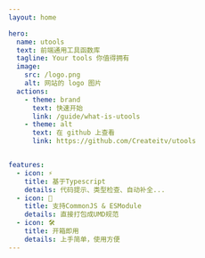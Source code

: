 ```yaml
---
layout: home

hero:
  name: utools
  text: 前端通用工具函数库
  tagline: Your tools 你值得拥有
  image:
    src: /logo.png
    alt: 网站的 logo 图片
  actions:
    - theme: brand
      text: 快速开始
      link: /guide/what-is-utools
    - theme: alt
      text: 在 github 上查看
      link: https://github.com/Createitv/utools


features:
  - icon: ⚡️
    title: 基于Typescript
    details: 代码提示、类型检查、自动补全...
  - icon: 🖖
    title: 支持CommonJS & ESModule
    details: 直接打包成UMD规范
  - icon: 🛠️
    title: 开箱即用
    details: 上手简单，使用方便
---
```



